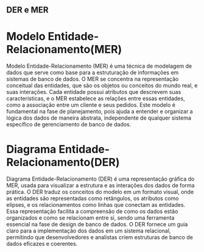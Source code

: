 ## DER e MER

# Modelo Entidade-Relacionamento(MER)
Modelo Entidade-Relacionamento (MER) é uma técnica de modelagem de dados que serve como base para a estruturação de informações em sistemas de banco de dados. O MER se concentra na representação conceitual das entidades, que são os objetos ou conceitos do mundo real, e suas interações. Cada entidade possui atributos que descrevem suas características, e o MER estabelece as relações entre essas entidades, como a associação entre um cliente e seus pedidos. Este modelo é fundamental na fase de planejamento, pois ajuda a entender e organizar a lógica dos dados de maneira abstrata, independente de qualquer sistema específico de gerenciamento de banco de dados.

# Diagrama Entidade-Relacionamento(DER)
Diagrama Entidade-Relacionamento (DER) é uma representação gráfica do MER, usada para visualizar a estrutura e as interações dos dados de forma prática. O DER traduz os conceitos do modelo em um formato visual, onde as entidades são representadas como retângulos, os atributos como elipses, e os relacionamentos como linhas que conectam as entidades. Essa representação facilita a compreensão de como os dados estão organizados e como se relacionam entre si, sendo uma ferramenta essencial na fase de design de banco de dados. O DER fornece um guia claro para a implementação dos dados em um sistema relacional, permitindo que desenvolvedores e analistas criem estruturas de banco de dados eficazes e coerentes.
